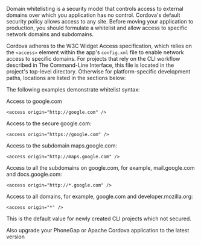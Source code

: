 
Domain whitelisting is a security model that controls access to external
domains over which you application has no control. Cordova's default
security policy allows access to any site. Before moving your
application to production, you should formulate a whitelist and allow
access to specific network domains and subdomains.

Cordova adheres to the W3C Widget Access specification, which relies on
the `<access>` element within the app's `config.xml` file to enable
network access to specific domains. For projects that rely on the CLI
workflow described in The Command-Line Interface, this file is located
in the project's top-level directory. Otherwise for platform-specific
development paths, locations are listed in the sections below:

The following examples demonstrate whitelist syntax:

Access to google.com

    <access origin="http://google.com" />

Access to the secure google.com:

    <access origin="https://google.com" />

Access to the subdomain maps.google.com:

    <access origin="http://maps.google.com" />

Access to all the subdomains on google.com, for example, mail.google.com and docs.google.com:

    <access origin="http://*.google.com" />

Access to all domains, for example, google.com and developer.mozilla.org:

    <access origin="*" />

This is the default value for newly created CLI projects which not secured.

Also upgrade your PhoneGap or Apache Cordova application to the latest version
